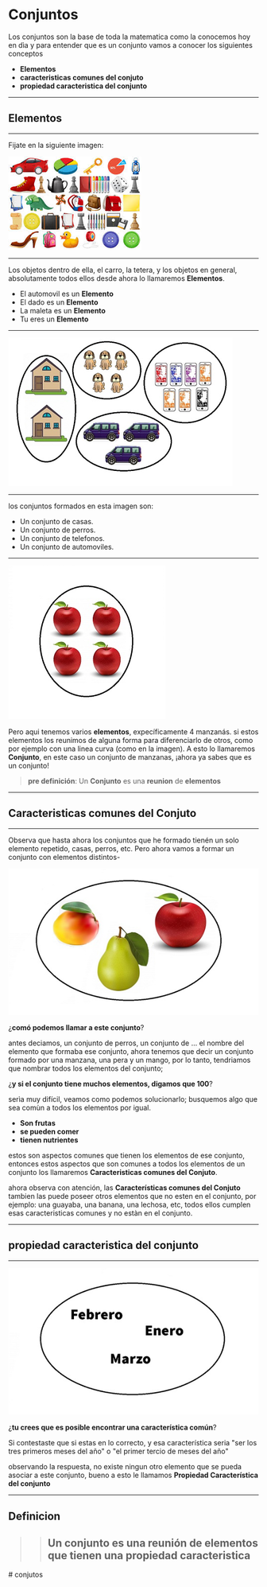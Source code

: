 # **Conjuntos**
Los conjuntos son la base de toda la matematica como la conocemos hoy en dìa y para entender que es un conjunto vamos a conocer los siguientes conceptos 

* **Elementos**
* **caracteristicas comunes del conjuto**
* **propiedad caracteristica del conjunto**
---
## **Elementos**
___

Fijate en la siguiente imagen:


![imagen](imagenes/imagen2.jpg)
___
Los objetos dentro de ella, el carro, la tetera, y los objetos en general, absolutamente todos ellos desde ahora lo llamaremos **Elementos**.

 * El automovil es un **Elemento**
 * El dado es un **Elemento**
 * La maleta es un **Elemento**
 * Tu eres un **Elemento**

___
![imagen](imagenes/imagen.jpg)
___
los conjuntos formados en esta imagen son:

* Un conjunto de casas.
* Un conjunto de perros.
* Un conjunto de telefonos.
* Un conjunto de automoviles.
___
![](imagenes/imagen4.jpg)

Pero aqui tenemos varios **elementos**, expecíficamente 4 manzanás. si estos elementos los reunimos de alguna forma para diferenciarlo de otros, como por ejemplo con una linea curva (como en la imagen). A esto lo llamaremos **Conjunto**, en este caso un conjunto de manzanas, ¡ahora ya sabes que es un conjunto!

> **pre definición**: Un **Conjunto** es una **reunion** de **elementos**


___
## **Caracteristicas comunes del Conjuto**
___

 Observa que hasta ahora los conjuntos que he formado tienén un solo elemento repetido, casas, perros, etc. Pero ahora vamos a formar un conjunto con elementos distintos-

 ![](imagenes/imagen1.jpg)

¿**comó podemos llamar a este conjunto**?

antes deciamos, un conjunto de perros, un conjunto de ... el nombre del elemento que formaba ese conjunto, ahora tenemos que decir un conjunto formado por una manzana, una pera y un mango, por lo tanto, tendriamos que nombrar todos los elementos del conjunto;  

¿**y si el conjunto tiene muchos elementos, digamos que 100**?

 serìa muy difícil, veamos como podemos solucionarlo; busquemos algo que sea comùn a todos los elementos por igual. 

* **Son frutas** 
* **se pueden comer**
* **tienen nutrientes**

estos son aspectos comunes que tienen los elementos de ese conjunto, entonces estos aspectos que son comunes a todos los elementos de un conjunto los llamaremos **Caracteristicas comunes del Conjuto**.

ahora observa con atención, las **Características comunes del Conjuto** tambien las puede poseer otros elementos que no esten en el conjunto, por ejemplo:  una guayaba, una banana, una lechosa, etc, todos ellos cumplen esas caracteristicas comunes y no estàn en el conjunto.

___
## **propiedad caracteristica del conjunto**
___

![imagen](imagenes/imagen3.jpg)

 ¿**tu crees que es posible encontrar una característica común**?
 
Si contestaste que si estas en lo correcto, y esa característica seria "ser los tres primeros meses del año" o "el primer tercio de meses del año"

observando la respuesta, no existe ningun otro elemento que se pueda asociar a este conjunto, bueno a esto le llamamos **Propiedad Característica del conjunto**
___
## **Definicion**

>>## Un **conjunto** es una **reunión** de **elementos** que tienen una **propiedad caracteristica** 
#   c o n j u t o s 
 
 